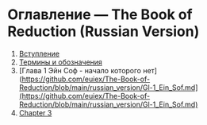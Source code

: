 # Оглавление — The Book of Reduction (Russian Version)

1. [Вступление](https://github.com/euiex/The-Book-of-Reduction/blob/main/russian_version/vstuplenie.md)  
2. [Термины и обозначения](https://github.com/euiex/The-Book-of-Reduction/blob/main/russian_version/termini_i_oboznacheniya.md)  
3. [Глава 1 Эйн Соф - начало которого нет](https://github.com/euiex/The-Book-of-Reduction/blob/main/russian_version/Gl-1_Ein_Sof.md](https://github.com/euiex/The-Book-of-Reduction/blob/main/russian_version/Gl-1_Ein_Sof.md)  
4. [Chapter 3](https://github.com/euiex/The-Book-of-Reduction/blob/main/russian_version/Chapter3.md)  
